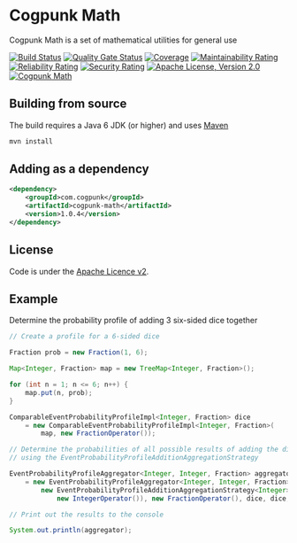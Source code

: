 # Cogpunk Math

Cogpunk Math is a set of mathematical utilities for general use

[![Build Status](https://travis-ci.com/cogpunk/math.svg?branch=main)](https://travis-ci.com/cogpunk/math)
[![Quality Gate Status](https://sonarcloud.io/api/project_badges/measure?project=cogpunk_math&metric=alert_status)](https://sonarcloud.io/dashboard?id=cogpunk_math)
[![Coverage](https://sonarcloud.io/api/project_badges/measure?project=cogpunk_math&metric=coverage)](https://sonarcloud.io/dashboard?id=cogpunk_math)
[![Maintainability Rating](https://sonarcloud.io/api/project_badges/measure?project=cogpunk_math&metric=sqale_rating)](https://sonarcloud.io/dashboard?id=cogpunk_math)
[![Reliability Rating](https://sonarcloud.io/api/project_badges/measure?project=cogpunk_math&metric=reliability_rating)](https://sonarcloud.io/dashboard?id=cogpunk_math)
[![Security Rating](https://sonarcloud.io/api/project_badges/measure?project=cogpunk_math&metric=security_rating)](https://sonarcloud.io/dashboard?id=cogpunk_math)
[![Apache License, Version 2.0](https://img.shields.io/github/license/cogpunk/math)](https://opensource.org/licenses/Apache-2.0)
[![Cogpunk Math](https://maven-badges.herokuapp.com/maven-central/com.cogpunk/cogpunk-math/badge.svg)](https://search.maven.org/artifact/com.cogpunk/cogpunk-math/)

## Building from source

The build requires a Java 6 JDK (or higher) and uses [Maven](https://maven.apache.org)
```bash
mvn install
```
## Adding as a dependency
```xml
<dependency>
	<groupId>com.cogpunk</groupId>
	<artifactId>cogpunk-math</artifactId>
	<version>1.0.4</version>
</dependency>
```
## License

Code is under the [Apache Licence v2](https://www.apache.org/licenses/LICENSE-2.0.txt).

## Example

Determine the probability profile of adding 3 six-sided dice together
```java
// Create a profile for a 6-sided dice

Fraction prob = new Fraction(1, 6);

Map<Integer, Fraction> map = new TreeMap<Integer, Fraction>();

for (int n = 1; n <= 6; n++) {
	map.put(n, prob);
}

ComparableEventProbabilityProfileImpl<Integer, Fraction> dice 
	= new ComparableEventProbabilityProfileImpl<Integer, Fraction>(
		map, new FractionOperator());

// Determine the probabilities of all possible results of adding the dice values together 
// using the EventProbabilityProfileAdditionAggregationStrategy

EventProbabilityProfileAggregator<Integer, Integer, Fraction> aggregator 
	= new EventProbabilityProfileAggregator<Integer, Integer, Fraction>(
		new EventProbabilityProfileAdditionAggregationStrategy<Integer>(
			new IntegerOperator()), new FractionOperator(), dice, dice, dice);

// Print out the results to the console

System.out.println(aggregator);
```	
	

